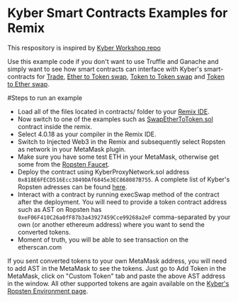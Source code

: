 # Kyber Smart Contracts Examples for Remix

This respository is inspired by [Kyber Workshop repo](https://github.com/KyberNetwork/workshop)

Use this example code if you don't want to use Truffle and Ganache and simply want to see how smart contracts can interface with Kyber's smart-contracts for [Trade](https://github.com/hammadtq/Kyber-Smart-Contracts-Examples-for-Remix/blob/master/contracts/Trade.sol), [Ether to Token swap](https://github.com/hammadtq/Kyber-Smart-Contracts-Examples-for-Remix/blob/master/contracts/SwapEtherToToken.sol), [Token to Token swap](https://github.com/hammadtq/Kyber-Smart-Contracts-Examples-for-Remix/blob/master/contracts/SwapTokenToToken.sol) and [Token to Ether swap](https://github.com/hammadtq/Kyber-Smart-Contracts-Examples-for-Remix/blob/master/contracts/SwapTokenToEther.sol).

#Steps to run an example
- Load all of the files located in contracts/ folder to your [Remix IDE](https://remix.ethereum.org).
- Now switch to one of the examples such as [SwapEtherToToken.sol](https://github.com/hammadtq/Kyber-Smart-Contracts-Examples-for-Remix/blob/master/contracts/SwapEtherToToken.sol) contract inside the remix.
- Select 4.0.18 as your compiler in the Remix IDE.
- Switch to Injected Web3 in the Remix and subsequently select Ropsten as network in your MetaMask plugin.
- Make sure you have some test ETH in your MetaMask, otherwise get some from the [Ropsten Faucet](https://faucet.ropsten.be/).
- Deploy the contract using KyberProxyNetwork.sol address `0x818E6FECD516Ecc3849DAf6845e3EC868087B755`. A complete list of Kyber's Ropsten adresses can be found [here](https://developer.kyber.network/docs/Environments-Ropsten/).
- Interact with a contract by running execSwap method of the contract after the deployment. You will need to provide a token contract address such as AST on Ropsten has `0xeF06F410C26a0fF87b3a43927459Cce99268a2eF` comma-separated by your own (or another ethereum address) where you want to send the converted tokens.
- Moment of truth, you will be able to see transaction on the etherscan.com

If you sent converted tokens to your own MetaMask address, you will need to add AST in the MetaMask to see the tokens. Just go to Add Token in the MetaMask, click on "Custom Token" tab and paste the above AST address in the window. All other supported tokens are again available on the [Kyber's Ropsten Environment page](https://developer.kyber.network/docs/Environments-Ropsten/).
